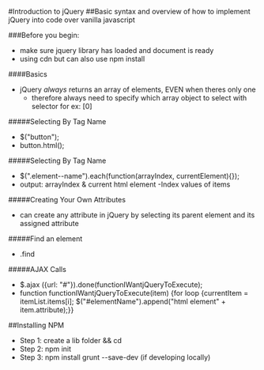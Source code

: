 #Introduction to jQuery
##Basic syntax and overview of how to implement jQuery into code over vanilla javascript

###Before you begin: 

- make sure jquery library has loaded and document is ready
- using cdn but can also use npm install

####Basics

- jQuery *always* returns an array of elements, EVEN when theres only one
	- therefore always need to specify which array object to select with selector for ex: [0]

#####Selecting By Tag Name
- $("button");
- button.html();

#####Selecting By Tag Name
- $(".element--name").each(function(arrayIndex, currentElement){});
- output: arrayIndex & current html element
	-Index values of items

#####Creating Your Own Attributes
- can create any attribute in jQuery by selecting its parent element and its assigned attribute

#####Find an element
- .find

#####AJAX Calls
- $.ajax ({url: "#"}).done(functionIWantjQueryToExecute);
- function functionIWantjQueryToExecute(item) {for loop {currentItem = itemList.items[i]; $("#elementName").append("html element" + item.attribute);}}

##Installing NPM

- Step 1: create a lib folder && cd 
- Step 2: npm init
- Step 3: npm install grunt --save-dev (if developing locally)